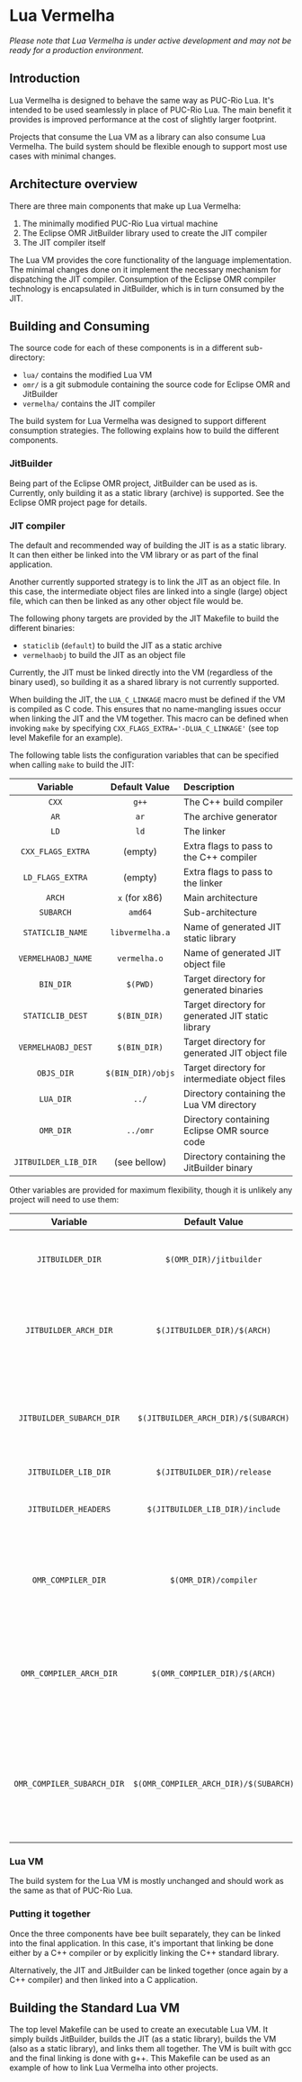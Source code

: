 # Lua Vermelha

*Please note that Lua Vermelha is under active development and may not be ready for a production environment.*

## Introduction

Lua Vermelha is designed to behave the same way as PUC-Rio Lua. It's intended to
be used seamlessly in place of PUC-Rio Lua. The main benefit it provides is 
improved performance at the cost of slightly larger footprint.

Projects that consume the Lua VM as a library can also consume Lua Vermelha. The
build system should be flexible enough to support most use cases with
minimal changes.

## Architecture overview

There are three main components that make up Lua Vermelha:

1. The minimally modified PUC-Rio Lua virtual machine
2. The Eclipse OMR JitBuilder library used to create the JIT compiler
3. The JIT compiler itself

The Lua VM provides the core functionality of the language implementation. The
minimal changes done on it implement the necessary mechanism for dispatching
the JIT compiler. Consumption of the Eclipse OMR compiler technology is
encapsulated in JitBuilder, which is in turn consumed by the JIT.

## Building and Consuming

The source code for each of these components is in a different sub-directory:

- `lua/` contains the modified Lua VM
- `omr/` is a git submodule containing the source code for Eclipse OMR and JitBuilder
- `vermelha/` contains the JIT compiler

The build system for Lua Vermelha was designed to support different consumption
strategies. The following explains how to build the different components.

### JitBuilder

Being part of the Eclipse OMR project, JitBuilder can be used as is. Currently,
only building it as a static library (archive) is supported. See the Eclipse
OMR project page for details.

### JIT compiler

The default and recommended way of building the JIT is as a static library.
It can then either be linked into the VM library or as part of the final
application.

Another currently supported strategy is to link the JIT as an object file.
In this case, the intermediate object files are linked into a single
(large) object file, which can then be linked as any other object
file would be.

The following phony targets are provided by the JIT Makefile to build the
different binaries:

* `staticlib` (`default`) to build the JIT as a static archive
* `vermelhaobj` to build the JIT as an object file

Currently, the JIT must be linked directly into the VM (regardless of the
binary used), so building it as a shared library is not currently supported.

When building the JIT, the `LUA_C_LINKAGE` macro must be defined if the VM
is compiled as C code. This ensures that no name-mangling issues occur when
linking the JIT and the VM together. This macro can be defined when invoking
`make` by specifying `CXX_FLAGS_EXTRA='-DLUA_C_LINKAGE'` (see top level
Makefile for an example).

The following table lists the configuration variables that can be specified
when calling `make` to build the JIT:

| Variable             | Default Value     | Description            |
|:--------------------:|:-----------------:|:-----------------------|
| `CXX`                | `g++`             | The C++ build compiler |
| `AR`                 | `ar`              | The archive generator  |
| `LD`                 | `ld`              | The linker             |
| `CXX_FLAGS_EXTRA`    | (empty)           | Extra flags to pass to the C++ compiler |
| `LD_FLAGS_EXTRA`     | (empty)           | Extra flags to pass to the linker |
| `ARCH`               | `x` (for x86)     | Main architecture      |
| `SUBARCH`            | `amd64`           | Sub-architecture       |
| `STATICLIB_NAME`     | `libvermelha.a`   | Name of generated JIT static library |
| `VERMELHAOBJ_NAME`   | `vermelha.o`      | Name of generated JIT object file |
| `BIN_DIR`            | `$(PWD)`          | Target directory for generated binaries |
| `STATICLIB_DEST`     | `$(BIN_DIR)`      | Target directory for generated JIT static library |
| `VERMELHAOBJ_DEST`   | `$(BIN_DIR)`      | Target directory for generated JIT object file |
| `OBJS_DIR`           | `$(BIN_DIR)/objs` | Target directory for intermediate object files |
| `LUA_DIR`            | `../`             | Directory containing the Lua VM directory |
| `OMR_DIR`            | `../omr`          | Directory containing Eclipse OMR source code |
| `JITBUILDER_LIB_DIR` | (see bellow)      | Directory containing the JitBuilder binary |

Other variables are provided for maximum flexibility, though it is unlikely
any project will need to use them:

| Variable                   | Default Value                         | Description   |
|:--------------------------:|:-------------------------------------:|:--------------|
| `JITBUILDER_DIR`           | `$(OMR_DIR)/jitbuilder`               | Directory containing JitBuilder source code |
| `JITBUILDER_ARCH_DIR`      | `$(JITBUILDER_DIR)/$(ARCH)`           | Directory containing architecture specific JitBuilder source code |
| `JITBUILDER_SUBARCH_DIR`   | `$(JITBUILDER_ARCH_DIR)/$(SUBARCH)`   | Directory containing sub-architecture specific JitBuilder source code |
| `JITBUILDER_LIB_DIR`       | `$(JITBUILDER_DIR)/release`           | (see above)   |
| `JITBUILDER_HEADERS`       | `$(JITBUILDER_LIB_DIR)/include`       | Directory containing the JitBuilder headers |
| `OMR_COMPILER_DIR`         | `$(OMR_DIR)/compiler`                 | Directory containing Eclipse OMR compiler source code |
| `OMR_COMPILER_ARCH_DIR`    | `$(OMR_COMPILER_DIR)/$(ARCH)`         | Directory containing architecture specific Eclipse OMR compiler source code
| `OMR_COMPILER_SUBARCH_DIR` | `$(OMR_COMPILER_ARCH_DIR)/$(SUBARCH)` | Directory containing sub-architecture specific Eclipse OMR compiler source code


### Lua VM

The build system for the Lua VM is mostly unchanged and should work as
the same as that of PUC-Rio Lua.

### Putting it together

Once the three components have bee built separately, they can be linked
into the final application. In this case, it's important that linking be
done either by a C++ compiler or by explicitly linking the C++ standard
library.

Alternatively, the JIT and JitBuilder can be linked together (once again
by a C++ compiler) and then linked into a C application.

## Building the Standard Lua VM

The top level Makefile can be used to create an executable Lua VM. It
simply builds JitBuilder, builds the JIT (as a static library), builds
the VM (also as a static library), and links them all together. The VM
is built with gcc and the final linking is done with g++. This Makefile
can be used as an example of how to link Lua Vermelha into other projects.